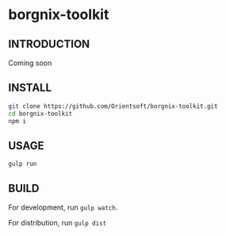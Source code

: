 # borgnix-toolkit

## INTRODUCTION

Coming soon

## INSTALL

```bash
git clone https://github.com/Orientsoft/borgnix-toolkit.git
cd borgnix-toolkit
npm i
```

## USAGE

```bashs
gulp run
```

## BUILD

For development, run `gulp watch`.

For distribution, run `gulp dist`
